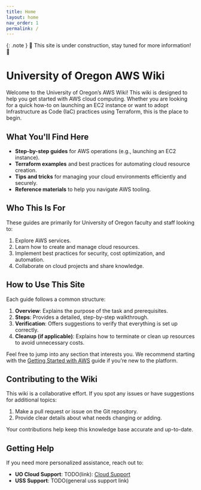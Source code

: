 ```yaml
---
title: Home
layout: home
nav_order: 1
permalink: /
---
```


{: .note }
🚧 This site is under construction, stay tuned for more information! 🚧

# University of Oregon AWS Wiki

Welcome to the University of Oregon’s AWS Wiki! This wiki is designed to help you get started with AWS cloud computing. Whether you are looking for a quick how-to on launching an EC2 instance or want to adopt Infrastructure as Code (IaC) practices using Terraform, this is the place to begin.

## What You'll Find Here

- **Step-by-step guides** for AWS operations (e.g., launching an EC2 instance).
- **Terraform examples** and best practices for automating cloud resource creation.
- **Tips and tricks** for managing your cloud environments efficiently and securely.
- **Reference materials** to help you navigate AWS tooling.

## Who This Is For

These guides are primarily for University of Oregon faculty and staff looking to:

1. Explore AWS services.
2. Learn how to create and manage cloud resources.
3. Implement best practices for security, cost optimization, and automation.
4. Collaborate on cloud projects and share knowledge.

## How to Use This Site

Each guide follows a common structure:

1. **Overview**: Explains the purpose of the task and prerequisites.
2. **Steps**: Provides a detailed, step-by-step walkthrough.
3. **Verification**: Offers suggestions to verify that everything is set up correctly.
4. **Cleanup (if applicable)**: Explains how to terminate or clean up resources to avoid unnecessary costs.

Feel free to jump into any section that interests you. We recommend starting with the [Getting Started with AWS](docs/getting_started/index.md) guide if you’re new to the platform.

## Contributing to the Wiki

This wiki is a collaborative effort. If you spot any issues or have suggestions for additional topics:

1. Make a pull request or issue on the Git repository.
2. Provide clear details about what needs changing or adding.

Your contributions help keep this knowledge base accurate and up-to-date.

## Getting Help

If you need more personalized assistance, reach out to:

- **UO Cloud Support**: TODO(link): [Cloud Support](https://service.uoregon.edu/cloud-support)
- **USS Support**: TODO(general uss support link) [](!todo)
